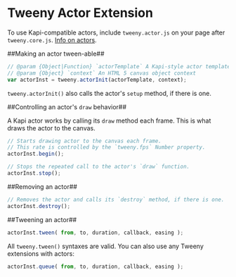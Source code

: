 Tweeny Actor Extension
===

To use Kapi-compatible actors, include `tweeny.actor.js` on your page after `tweeny.core.js`.  [Info on actors](http://jeremyckahn.github.com/kapi/extending.html#actors).

##Making an actor tween-able##

````javascript
// @param {Object|Function} `actorTemplate` A Kapi-style actor template
// @param {Object} `context` An HTML 5 canvas object context
var actorInst = tweeny.actorInit(actorTemplate, context);
````

`tweeny.actorInit()` also calls the actor's `setup` method, if there is one.

##Controlling an actor's `draw` behavior##

A Kapi actor works by calling its `draw` method each frame.  This is what draws the actor to the canvas.

````javascript
// Starts drawing actor to the canvas each frame.
// This rate is controlled by the `tweeny.fps` Number property.
actorInst.begin();
````

````javascript
// Stops the repeated call to the actor's `draw` function.
actorInst.stop();
````

##Removing an actor##

````javascript
// Removes the actor and calls its `destroy` method, if there is one.
actorInst.destroy();
````

##Tweening an actor##

````javascript
actorInst.tween( from, to, duration, callback, easing );
````

All `tweeny.tween()` syntaxes are valid.  You can also use any Tweeny extensions with actors:

````javascript
actorInst.queue( from, to, duration, callback, easing );
````